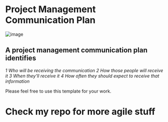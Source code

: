 # Project Management Communication Plan
![image](https://user-images.githubusercontent.com/57412626/216801160-1943f6ec-2bbc-446e-ab65-6c80245a025a.png)
## A project management communication plan identifies
*1 Who will be receiving the communication*
*2 How those people will receive it*
*3 When they'll receive it*
*4 How often they should expect to receive that information*

Please feel free to use this template for your work. 
# Check my repo for more agile stuff
